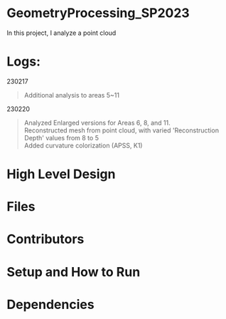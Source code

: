 # GeometryProcessing_SP2023
In this project, I analyze a point cloud

# Logs:
230217
>Additional analysis to areas 5~11

230220
>Analyzed Enlarged versions for Areas 6, 8, and 11.
><br>Reconstructed mesh from point cloud, with varied 'Reconstruction Depth' values from 8 to 5
><br>Added curvature colorization (APSS, K1)

# High Level Design
# Files
# Contributors
# Setup and How to Run
# Dependencies
